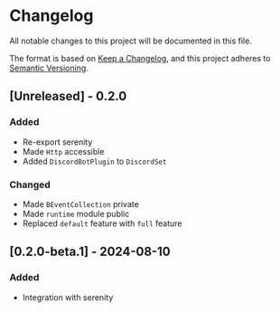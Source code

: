 # Changelog

All notable changes to this project will be documented in this file.

The format is based on [Keep a Changelog](https://keepachangelog.com/en/1.1.0/),
and this project adheres to [Semantic Versioning](https://semver.org/spec/v2.0.0.html).

## [Unreleased] - 0.2.0

### Added
- Re-export serenity
- Made `Http` accessible
- Added `DiscordBotPlugin` to `DiscordSet`

### Changed
- Made `BEventCollection` private
- Made `runtime` module public
- Replaced `default` feature with `full` feature

## [0.2.0-beta.1] - 2024-08-10

### Added
- Integration with serenity
